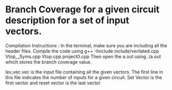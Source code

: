 # Branch Coverage for a given circuit description for a set of input vectors.

Compilation Instructions : In the terminal, make sure you are including all the header files. 
Compile the code using g++ -Iinclude include/verilated.cpp Vtop__Syms.cpp Vtop.cpp project0.cpp
Then open the a.out using ./a.out which stores the branch coverage value.

lev_vec.vec is the input file containing all the given vectors.
The first line in this file indicates the number of inputs for a given circuit.
Set Vector is the first vector and reset vector is the last vector
